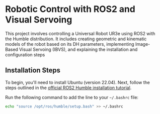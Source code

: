 # Robotic Control with ROS2 and Visual Servoing

This project involves controlling a Universal Robot UR3e using ROS2 with the Humble distribution. It includes creating geometric and kinematic models of the robot 
based on its DH parameters, implementing Image-Based Visual Servoing (IBVS), and explaining the installation and configuration steps
## Installation Steps

To begin, you'll need to install Ubuntu (version 22.04). Next, follow the steps outlined in the [official ROS2 Humble installation tutorial](https://docs.ros.org/en/humble/Installation/Ubuntu-Install-Debians.html).

Run the following command to add the line to your `~/.bashrc` file:

   ```bash
   echo "source /opt/ros/humble/setup.bash" >> ~/.bashrc
